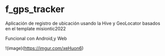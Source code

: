 # f_gps_tracker

Aplicación de registro de ubicación usando la Hive y GeoLocator basados en el template misiontic2022


Funcional con Android,y Web

!(image)(https://imgur.com/xeHuon6)

